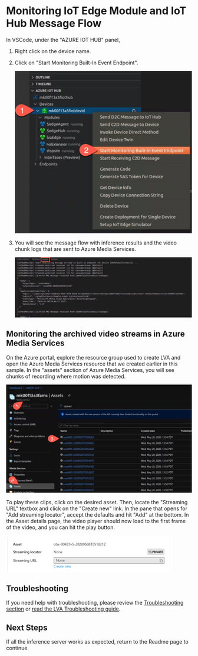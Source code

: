 # Monitoring IoT Edge Module and IoT Hub Message Flow
In VSCode, under the "AZURE IOT HUB" panel,  
1. Right click on the device name.  
2. Click on "Start Monitoring Built-In Event Endpoint".  

    <img src="../../../../images/_monitor01.jpg" width=500px/>   

3. You will see the message flow with inference results and the video chunk logs that are sent to Azure Media Services.  

    <img src="../../../../images/_monitor02.png" width=1200px/>   

## Monitoring the archived video streams in Azure Media Services
On the Azure portal, explore the resource group used to create LVA and open the Azure Media Services resource that we created earlier in this sample. In the "assets" section of Azure Media Services, you will see chunks of recording where motion was detected.


<img src="../../../../images/_monitor03.png" width=800px/>   


To play these clips, click on the desired asset. Then, locate the "Streaming URL" textbox and click on the "Create new" link. In the pane that opens for "Add streaming locator", accept the defaults and hit "Add" at the bottom. In the Asset details page, the video player should now load to the first frame of the video, and you can hit the play button.


<img src="../../../../images/_asset_streaming_url.png" width=450px/>   

## Troubleshooting
If you need help with troubleshooting, please review the [Troubleshooting section](deploy_iotedge_modules.ipynb) or [read the LVA Troubleshooting guide](https://docs.microsoft.com/en-us/azure/media-services/live-video-analytics-edge/troubleshoot-how-to).

## Next Steps

If all the inference server works as expected, return to the Readme page to continue.   